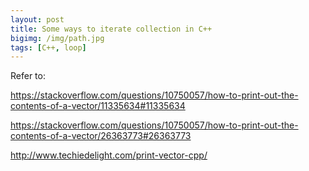 ```yaml
---
layout: post
title: Some ways to iterate collection in C++
bigimg: /img/path.jpg
tags: [C++, loop]
---
```





Refer to: 

https://stackoverflow.com/questions/10750057/how-to-print-out-the-contents-of-a-vector/11335634#11335634

https://stackoverflow.com/questions/10750057/how-to-print-out-the-contents-of-a-vector/26363773#26363773

http://www.techiedelight.com/print-vector-cpp/

